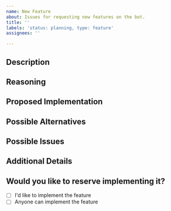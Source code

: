 ```yaml
---
name: New Feature
about: Issues for requesting new features on the bot.
title: ''
labels: 'status: planning, type: feature'
assignees: ''

---
```


## Description
<!-- Describe the feature you'd like to see added -->


## Reasoning
<!-- Why would the feature be a useful addition to the community -->


## Proposed Implementation
<!-- If you had a way to implement the feature in mind, describe it here, including any command signatures and concept screenshots if possible -->


## Possible Alternatives
<!-- List any possible alternatives to your proposed implementation -->


## Possible Issues
<!-- Outline any possible issues the feature might present -->


## Additional Details
<!-- Delete this section if not applicable. -->


## Would you like to reserve implementing it?
<!-- Replace [ ] with [x] with your choice. -->
- [ ] I'd like to implement the feature
- [ ] Anyone can implement the feature
